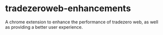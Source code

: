 # tradezeroweb-enhancements
A chrome extension to enhance the performance of tradezero web, as well as providing a better user experience.
